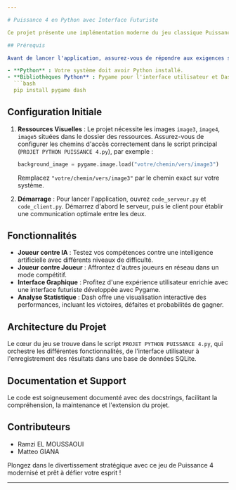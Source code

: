 ```yaml
---

# Puissance 4 en Python avec Interface Futuriste

Ce projet présente une implémentation moderne du jeu classique Puissance 4, utilisant Python avec Pygame pour l'interface utilisateur et Dash pour une analyse statistique approfondie des performances. Vivez une expérience de jeu immersive grâce à une interface futuriste et analysez vos parties pour améliorer votre stratégie.

## Prérequis

Avant de lancer l'application, assurez-vous de répondre aux exigences suivantes :

- **Python** : Votre système doit avoir Python installé.
- **Bibliothèques Python** : Pygame pour l'interface utilisateur et Dash pour l'analyse statistique. Installez-les avec la commande suivante :
  ```bash
  pip install pygame dash
  ```
  
## Configuration Initiale

1. **Ressources Visuelles** : Le projet nécessite les images `image3`, `image4`, `image5` situées dans le dossier des ressources. Assurez-vous de configurer les chemins d'accès correctement dans le script principal (`PROJET PYTHON PUISSANCE 4.py`), par exemple :
   ```python
   background_image = pygame.image.load("votre/chemin/vers/image3")
   ```
   Remplacez `"votre/chemin/vers/image3"` par le chemin exact sur votre système.

2. **Démarrage** : Pour lancer l'application, ouvrez `code_serveur.py` et `code_client.py`. Démarrez d'abord le serveur, puis le client pour établir une communication optimale entre les deux.

## Fonctionnalités

- **Joueur contre IA** : Testez vos compétences contre une intelligence artificielle avec différents niveaux de difficulté.
- **Joueur contre Joueur** : Affrontez d'autres joueurs en réseau dans un mode compétitif.
- **Interface Graphique** : Profitez d'une expérience utilisateur enrichie avec une interface futuriste développée avec Pygame.
- **Analyse Statistique** : Dash offre une visualisation interactive des performances, incluant les victoires, défaites et probabilités de gagner.

## Architecture du Projet

Le cœur du jeu se trouve dans le script `PROJET PYTHON PUISSANCE 4.py`, qui orchestre les différentes fonctionnalités, de l'interface utilisateur à l'enregistrement des résultats dans une base de données SQLite.

## Documentation et Support

Le code est soigneusement documenté avec des docstrings, facilitant la compréhension, la maintenance et l'extension du projet.

## Contributeurs

- Ramzi EL MOUSSAOUI
- Matteo GIANA

Plongez dans le divertissement stratégique avec ce jeu de Puissance 4 modernisé et prêt à défier votre esprit !

---
```

